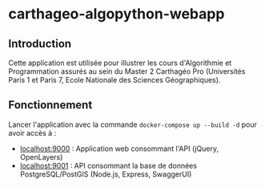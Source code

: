 carthageo-algopython-webapp
=================

Introduction
-----------------

Cette application est utilisée pour illustrer les cours d'Algorithmie et Programmation assurés au sein du Master 2 Carthagéo Pro (Universités Paris 1 et Paris 7, Ecole Nationale des Sciences Géographiques).

Fonctionnement
-----------------

Lancer l'application avec la commande `docker-compose up --build -d` pour avoir accès à :

* [localhost:9000](http://localhost:9000/) : Application web consommant l'API (jQuery, OpenLayers)
* [localhost:9001](http://localhost:9001/documentation/) : API consommant la base de données PostgreSQL/PostGIS (Node.js, Express, SwaggerUI)
